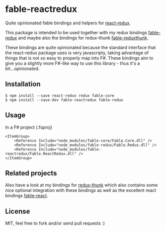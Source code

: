 # fable-reactredux

Quite opinionated fable bindings and helpers for [react-redux](https://github.com/reactjs/react-redux).

This package is intended to be used together with my redux bindings 
[fable-redux](https://github.com/wastaz/fable-redux) and maybe also the bindings
for redux-thunk [fable-reduxthunk](https://github.com/wastaz/fable-reduxthunk). 

These bindings are quite opinionated because the standard interface that the react-redux package
uses is very javascripty, taking advantage of things that is not so easy to properly map into
F#. These bindings aim to give you a slightly more F#-like way to use this library - thus it's 
a bit...opinionated.

## Installation

    $ npm install --save react-redux redux fable-core
    $ npm install --save-dev fable-reactredux fable-redux

## Usage

In a F# project (.fsproj)

    <ItemGroup>
        <Reference Include="node_modules/fable-core/Fable.Core.dll" />
        <Reference Include="node_modules/fable-redux/Fable.Redux.dll" />
        <Reference Include="node_modules/fable-reactredux/Fable.ReactRedux.dll" />
    </ItemGroup>

## Related projects

Also have a look at my bindings for [redux-thunk](https://github.com/gaearon/redux-thunk) which also contains some 
nice optional integration with these bindings as well as the excellent react bindings [fable-react](https://www.npmjs.com/package/fable-react).

## License 

MIT, feel free to fork and/or send pull requests :)
